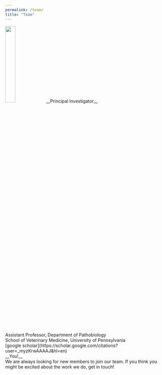 ```yaml
---
permalink: /team/
title: "Team"
---
```

<left>
<img src="/assets/images/Louise-Moncla-headshot.png" width="25%">
</left>
__Principal Investigator__<br/>
Assistant Professor, Department of Pathobiology<br/>
School of Veterinary Medicine, University of Pennsylvania<br/>
[google scholar](https://scholar.google.com/citations?user=_myzKrwAAAAJ&hl=en)

<center>
<img src="">
</center>
__You!__<br/>
We are always looking for new members to join our team. If you think you might be excited about the work we do, get in touch! 
